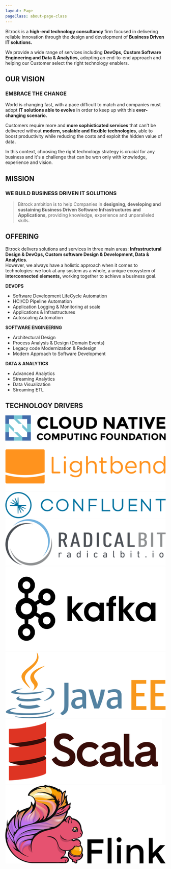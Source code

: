 ```yaml
---
layout: Page
pageClass: about-page-class
---
```


<div class="introduction">

<div class="introduction__text">

Bitrock is a **high-end technology consultancy** firm focused in delivering reliable innovation through the design and development of **Business Driven IT solutions.** 

We provide a wide range of services including **DevOps, Custom Software Engineering and Data & Analytics,** adopting an end-to-end approach and helping our Customer select the right technology enablers.

</div>

</div>

## OUR VISION
### EMBRACE THE CHANGE
World is changing fast, with a pace difficult to match and companies must adopt **IT solutions able to evolve** in order to keep up with this **ever-changing scenario.**

Customers require more and **more sophisticated services** that can't be delivered without **modern, scalable and flexible technologies**, able to boost productivity while reducing the costs and exploit the hidden value of data.

In this context, choosing the right technology strategy is crucial for any business and it's a challenge that can be won only with knowledge, experience and vision.

<section class="mission">

## MISSION
### WE BUILD BUSINESS DRIVEN IT SOLUTIONS

<blockquote>

Bitrock ambition is to help Companies in **designing, developing and sustaining Business Driven Software Infrastructures and Applications,** providing knowledge, experience and unparalleled skills.

</blockquote>

</section>

<section class="offering">

## OFFERING
Bitrock delivers solutions and services in three main areas: **Infrastructural Design & DevOps, Custom software Design & Development, Data & Analytics**.<br/>
However, we always have a holistic approach when it comes to technologies: we look at any system as a whole, a unique ecosystem of **interconnected elements,** working together to achieve a business goal.

<div class="offering__item">

**DEVOPS**
-   Software Development LifeCycle Automation
-   HCI/CD Pipeline Automation
-   Application Logging & Monitoring at scale
-   Applications & Infrastructures
-   Autoscaling Automation

</div>

<div class="offering__item">

**SOFTWARE ENGINEERING**
-   Architectural Design
-   Process Analysis & Design (Domain Events)
-   Legacy code Modernization & Redesign
-   Modern Approach to Software Development

</div>

<div class="offering__item">

**DATA & ANALYTICS**
-   Advanced Analytics
-   Streaming Analytics
-   Data Visualization
-   Streaming ETL

</div>

</section>

## TECHNOLOGY DRIVERS
<div class="technology-drivers">
    <img src="/img/cloud.png">
    <img src="/img/lightbend.png">
    <img src="/img/confluent.png">
    <img src="/img/radicalbit.png">
    <img src="/img/kafka.png">
    <img src="/img/java.png">
    <img src="/img/scala.png">
    <img src="/img/flink.png">
</div>
